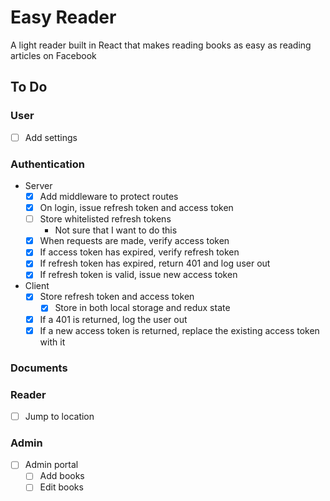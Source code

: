 # Easy Reader

A light reader built in React that makes reading books as easy as reading articles on Facebook

## To Do

### User
- [ ] Add settings

### Authentication
- Server
    - [x] Add middleware to protect routes
    - [x] On login, issue refresh token and access token
    - [ ] Store whitelisted refresh tokens  
        - Not sure that I want to do this
    - [x] When requests are made, verify access token
    - [x] If access token has expired, verify refresh token
    - [x] If refresh token has expired, return 401 and log user out
    - [x] If refresh token is valid, issue new access token
- Client
    - [x] Store refresh token and access token
        - [x] Store in both local storage and redux state
    - [x] If a 401 is returned, log the user out
    - [x] If a new access token is returned, replace the existing access token with it

### Documents

### Reader
- [ ] Jump to location

### Admin
- [ ] Admin portal
    - [ ] Add books
    - [ ] Edit books